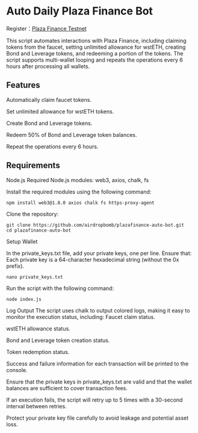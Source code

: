 # Auto Daily Plaza Finance Bot

Register：[Plaza Finance Testnet](https://testnet.plaza.finance/rewards/FCX2HY2v2dVw)

This script automates interactions with Plaza Finance, including claiming tokens from the faucet, setting unlimited allowance for wstETH, creating Bond and Leverage tokens, and redeeming a portion of the tokens. The script supports multi-wallet looping and repeats the operations every 6 hours after processing all wallets.


## Features
Automatically claim faucet tokens.

Set unlimited allowance for wstETH tokens.

Create Bond and Leverage tokens.

Redeem 50% of Bond and Leverage token balances.

Repeat the operations every 6 hours.


## Requirements
Node.js
Required Node.js modules: web3, axios, chalk, fs


Install the required modules using the following command:

```bash
npm install web3@1.8.0 axios chalk fs https-proxy-agent
```

Clone the repository:

```
git clone https://github.com/airdropbomb/plazafinance-auto-bot.git 
cd plazafinance-auto-bot
```

Setup Wallet

In the private_keys.txt file, add your private keys, one per line. Ensure that:
Each private key is a 64-character hexadecimal string (without the 0x prefix).
```
nano private_keys.txt
```

Run the script with the following command:

```
node index.js
```
Log Output
The script uses chalk to output colored logs, making it easy to monitor the execution status, including:
Faucet claim status.

wstETH allowance status.

Bond and Leverage token creation status.

Token redemption status.

Success and failure information for each transaction will be printed to the console.


Ensure that the private keys in private_keys.txt are valid and that the wallet balances are sufficient to cover transaction fees.

If an execution fails, the script will retry up to 5 times with a 30-second interval between retries.

Protect your private key file carefully to avoid leakage and potential asset loss.

